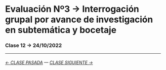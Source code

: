 # Evaluación Nº3 → Interrogación grupal por avance de investigación en subtemática y bocetaje

### Clase 12 → 24/10/2022


- - - - - - - -

###### [← CLASE PASADA](https://github.com/profesorfaco/dno075-2022-2/tree/main/clase-11) — [CLASE SIGUIENTE →](https://github.com/profesorfaco/dno075-2022-2/tree/main/clase-14) 
